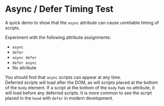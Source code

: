 # Async / Defer Timing Test

A quick demo to show that the `async` attribute can cause unreliable timing of
scripts.

Experiment with the following attribute assignments:

- `async`
- `defer`
- `async defer`
- `defer async`
- No attribute

You should find that `async` scripts can appear at any time.  
Deferred scripts will load after the DOM, as will scripts placed at the bottom
of the `body` element. If a script at the bottom of the `body` has no
attribute, it will load before any deferred scripts. It is more common to see
the script placed in the `head` with `defer` in modern development.
